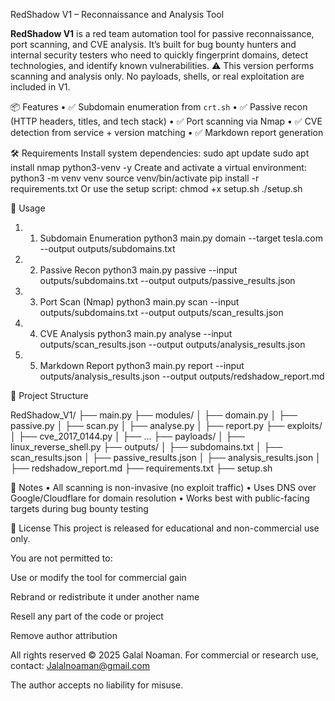 RedShadow V1 – Reconnaissance and Analysis Tool

**RedShadow V1** is a red team automation tool for passive reconnaissance, port scanning, and CVE analysis. It’s built for bug bounty hunters and internal security testers who need to quickly fingerprint domains, detect technologies, and identify known vulnerabilities.
⚠️ This version performs scanning and analysis only. No payloads, shells, or real exploitation are included in V1.

📦 Features
•	✅ Subdomain enumeration from `crt.sh`
•	✅ Passive recon (HTTP headers, titles, and tech stack)
•	✅ Port scanning via Nmap
•	✅ CVE detection from service + version matching
•	✅ Markdown report generation

🛠️ Requirements
Install system dependencies:
sudo apt update
sudo apt install nmap python3-venv -y
Create and activate a virtual environment:
python3 -m venv venv
source venv/bin/activate
pip install -r requirements.txt
Or use the setup script:
chmod +x setup.sh
./setup.sh

🚀 Usage
1.	1. Subdomain Enumeration
python3 main.py domain --target tesla.com --output outputs/subdomains.txt
2.	2. Passive Recon
python3 main.py passive --input outputs/subdomains.txt --output outputs/passive_results.json
3.	3. Port Scan (Nmap)
python3 main.py scan --input outputs/subdomains.txt --output outputs/scan_results.json
4.	4. CVE Analysis
python3 main.py analyse --input outputs/scan_results.json --output outputs/analysis_results.json
5.	5. Markdown Report
python3 main.py report --input outputs/analysis_results.json --output outputs/redshadow_report.md

📁 Project Structure

RedShadow_V1/
├── main.py
├── modules/
│   ├── domain.py
│   ├── passive.py
│   ├── scan.py
│   ├── analyse.py
│   ├── report.py
├── exploits/
│   ├── cve_2017_0144.py
│   ├── ...
├── payloads/
│   ├── linux_reverse_shell.py
├── outputs/
│   ├── subdomains.txt
│   ├── scan_results.json
│   ├── passive_results.json
│   ├── analysis_results.json
│   ├── redshadow_report.md
├── requirements.txt
├── setup.sh

🧠 Notes
•	All scanning is non-invasive (no exploit traffic)
•	Uses DNS over Google/Cloudflare for domain resolution
•	Works best with public-facing targets during bug bounty testing

📌 License
This project is released for educational and non-commercial use only.

You are not permitted to:

Use or modify the tool for commercial gain

Rebrand or redistribute it under another name

Resell any part of the code or project

Remove author attribution

All rights reserved © 2025 Galal Noaman.
For commercial or research use, contact: Jalalnoaman@gmail.com

The author accepts no liability for misuse.
